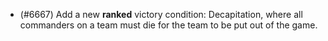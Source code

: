 - (#6667) Add a new **ranked** victory condition: Decapitation, where all commanders on a team must die for the team to be put out of the game.
